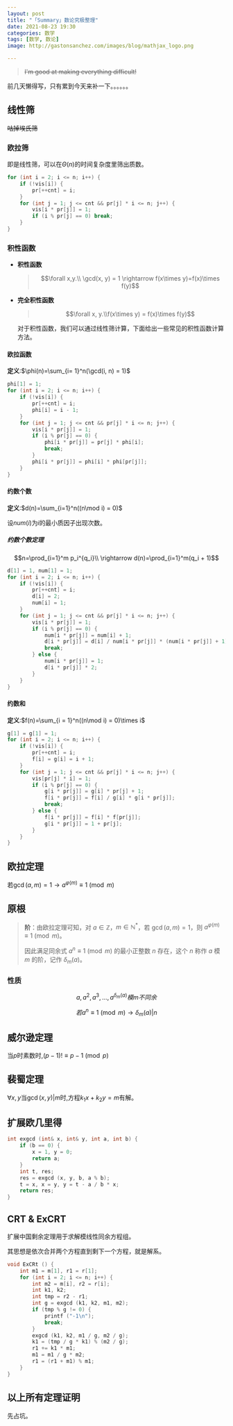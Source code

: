 ```yaml
---
layout: post
title: "「Summary」数论究极整理"
date: 2021-08-23 19:30
categories: 数学
tags: [数学, 数论]
image: http://gastonsanchez.com/images/blog/mathjax_logo.png

---
```


>~~I'm good at making everything difficult!~~

前几天懒得写，只有累到今天来补一下。。。。。。

<!-- more -->

## 线性筛

~~咕掉埃氏筛~~

### 欧拉筛

即是线性筛，可以在$\Theta(n)$的时间复杂度里筛出质数。	

```cpp
for (int i = 2; i <= n; i++) {
	if (!vis[i]) {
		pr[++cnt] = i;
    }
    for (int j = 1; j <= cnt && pr[j] * i <= n; j++) {
		vis[i * pr[j]] = 1;
        if (i % pr[j] == 0) break;
    }
}
```

### 积性函数

- **积性函数**

  > $$\forall x,y.\\ \gcd(x, y) = 1 \rightarrow f(x\times y)=f(x)\times f(y)$$

- **完全积性函数**

  > $$\forall x, y.\\f(x\times y) = f(x)\times f(y)$$

  对于积性函数，我们可以通过线性筛计算，下面给出一些常见的积性函数计算方法。	

#### 欧拉函数

**定义**:$\phi(n)=\sum_{i= 1}^n(\gcd(i, n) = 1)$

```cpp
phi[1] = 1;
for (int i = 2; i <= n; i++) {
	if (!vis[i]) {
		pr[++cnt] = i;
        phi[i] = i - 1;
    }
    for (int j = 1; j <= cnt && pr[j] * i <= n; j++) {
		vis[i * pr[j]] = 1;
        if (i % pr[j] == 0) {
            phi[i * pr[j]] = pr[j] * phi[i];
            break;
        }
        phi[i * pr[j]] = phi[i] * phi[pr[j]];
    }
}
```

#### 约数个数

**定义**:$d(n)=\sum_{i=1}^n((n\mod i) = 0)$

设$num(i)$为$i$的最小质因子出现次数。		

##### 约数个数定理

$$n=\prod_{i=1}^m p_i^{q_i}\\ \rightarrow d(n)=\prod_{i=1}^m(q_i + 1)$$


```cpp
d[1] = 1, num[1] = 1;
for (int i = 2; i <= n; i++) {
	if (!vis[i]) {
        pr[++cnt] = i;
        d[i] = 2;
        num[i] = 1;
    }
    for (int j = 1; j <= cnt && pr[j] * i <= n; j++) {
        vis[i * pr[j]] = 1;
        if (i % pr[j] == 0) {
            num[i * pr[j]] = num[i] + 1;
            d[i * pr[j]] = d[i] / num[i * pr[j]] * (num[i * pr[j]] + 1);
            break;
        } else {
            num[i * pr[j]] = 1;
            d[i * pr[j]] * 2;
        }
    }
}
```

#### 约数和

**定义**:$f(n)=\sum_{i = 1}^n((n\mod i) = 0)\times i$

```cpp
g[1] = g[1] = 1;
for (int i = 2; i <= n; i++) {
	if (!vis[i]) {
		pr[++cnt] = i;
        f[i] = g[i] = i + 1;
    }
    for (int j = 1; j <= cnt && pr[j] * i <= n; j++) {
        vis[pr[j] * i] = 1;
        if (i % pr[j] == 0) {
			g[i * pr[j]] = g[i] * pr[j] + 1;
            f[i * pr[j]] = f[i] / g[i] * g[i * pr[j]];
            break;
        } else {
            f[i * pr[j]] = f[i] * f[pr[j]];
            g[i * pr[j]] = 1 + pr[j];
        }
    }
}
```



## 欧拉定理

若$\gcd(a, m) = 1 \rightarrow a^{\varphi(m)} \equiv 1\pmod m$

## 原根

> **阶**：由欧拉定理可知，对 $a\in \mathbb{Z}$，$m\in\mathbb{N}^{*}$，若 $\gcd(a,m)=1$，则 $a^{\varphi(m)}\equiv 1\pmod m$。
>
> 因此满足同余式 $a^n \equiv 1 \pmod m$ 的最小正整数 $n$ 存在，这个 $n$ 称作 $a$ 模 $m$ 的阶，记作 $\delta_m(a)$。

### 性质

$$
a,a^2,a^3,...,a^{\delta_m(a)}模m不同余
$$

$$
若a^n \equiv 1 \pmod m \rightarrow \delta_m(a)|n
$$



## 威尔逊定理

当$p$时素数时,$(p-1)! \equiv p - 1\pmod p$



## 裴蜀定理

$\forall x, y$当$\gcd(x,y)|m$时,方程$k_1x+k_2y=m$有解。


## 扩展欧几里得

```cpp
int exgcd (int& x, int& y, int a, int b) {
	if (b == 0) {
		x = 1, y = 0;
        return a;
    }
    int t, res;
    res = exgcd (x, y, b, a % b);
    t = x, x = y, y = t - a / b * x;
    return res;
}
```



## CRT & ExCRT

扩展中国剩余定理用于求解模线性同余方程组。	

其思想是依次合并两个方程直到剩下一个方程，就是解系。	

```cpp
void ExCRt () {
    int m1 = m[1], r1 = r[1];
    for (int i = 2; i <= n; i++) {
		int m2 = m[i], r2 = r[i];
        int k1, k2;
        int tmp = r2 - r1;
        int g = exgcd (k1, k2, m1, m2);
        if (tmp % g != 0) {
            printf ("-1\n");
            break;
        }
        exgcd (k1, k2, m1 / g, m2 / g);
        k1 = (tmp / g * k1) % (m2 / g);
        r1 += k1 * m1;
        m1 = m1 / g * m2;
        r1 = (r1 + m1) % m1;
    }
}
```

## 以上所有定理证明

先占坑。

